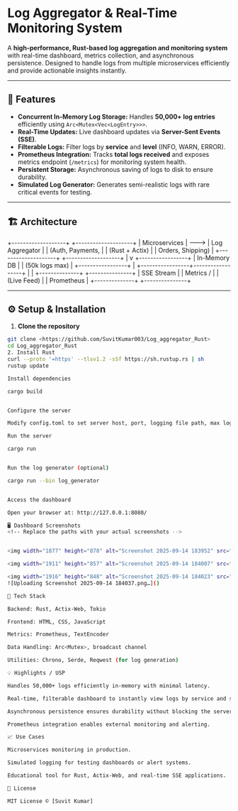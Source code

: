 # Log Aggregator & Real-Time Monitoring System

A **high-performance, Rust-based log aggregation and monitoring system** with real-time dashboard, metrics collection, and asynchronous persistence. Designed to handle logs from multiple microservices efficiently and provide actionable insights instantly.

---

## 🚀 Features

- **Concurrent In-Memory Log Storage:** Handles **50,000+ log entries** efficiently using `Arc<Mutex<Vec<LogEntry>>>`.
- **Real-Time Updates:** Live dashboard updates via **Server-Sent Events (SSE)**.
- **Filterable Logs:** Filter logs by **service** and **level** (INFO, WARN, ERROR).
- **Prometheus Integration:** Tracks **total logs received** and exposes metrics endpoint (`/metrics`) for monitoring system health.
- **Persistent Storage:** Asynchronous saving of logs to disk to ensure durability.
- **Simulated Log Generator:** Generates semi-realistic logs with rare critical events for testing.

---

## 🏗 Architecture

+-------------------+ +--------------------+
| Microservices | ---> | Log Aggregator |
| (Auth, Payments, | | (Rust + Actix) |
| Orders, Shipping) | +--------------------+
+-------------------+ |
v
+-----------------+
| In-Memory DB |
| (50k logs max) |
+-----------------+
|
+-----------------+------------------+
| |
+--------------+ +---------------+
| SSE Stream | | Metrics / |
| (Live Feed) | | Prometheus |
+--------------+ +---------------+


---

## ⚙️ Setup & Installation

1. **Clone the repository**
```bash
git clone <https://github.com/SuvitKumar003/Log_aggregator_Rust>
cd Log_aggregator_Rust
2. Install Rust
curl --proto '=https' --tlsv1.2 -sSf https://sh.rustup.rs | sh
rustup update

Install dependencies

cargo build


Configure the server

Modify config.toml to set server host, port, logging file path, max logs in memory, and persistence interval.

Run the server

cargo run


Run the log generator (optional)

cargo run --bin log_generator


Access the dashboard

Open your browser at: http://127.0.0.1:8080/

🖥 Dashboard Screenshots
<!-- Replace the paths with your actual screenshots -->


<img width="1877" height="878" alt="Screenshot 2025-09-14 183952" src="https://github.com/user-attachments/assets/bf452147-9a6e-4554-abce-aa8fe8446a87" />

<img width="1911" height="857" alt="Screenshot 2025-09-14 184007" src="https://github.com/user-attachments/assets/54dcc71b-54d3-4202-be1a-5d8bc80861d6" />

<img width="1916" height="848" alt="Screenshot 2025-09-14 184023" src="https://github.com/user-attachments/assets/6585b2a0-1307-4265-9d25-c117ae0f40bf" />
![Uploading Screenshot 2025-09-14 184037.png…]()

🔧 Tech Stack

Backend: Rust, Actix-Web, Tokio

Frontend: HTML, CSS, JavaScript

Metrics: Prometheus, TextEncoder

Data Handling: Arc<Mutex>, broadcast channel

Utilities: Chrono, Serde, Reqwest (for log generation)

💡 Highlights / USP

Handles 50,000+ logs efficiently in-memory with minimal latency.

Real-time, filterable dashboard to instantly view logs by service and severity.

Asynchronous persistence ensures durability without blocking the server.

Prometheus integration enables external monitoring and alerting.

📈 Use Cases

Microservices monitoring in production.

Simulated logging for testing dashboards or alert systems.

Educational tool for Rust, Actix-Web, and real-time SSE applications.

📝 License

MIT License © [Suvit Kumar]
